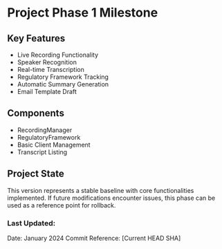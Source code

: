 # Project Phase 1 Milestone

## Key Features
- Live Recording Functionality
- Speaker Recognition
- Real-time Transcription
- Regulatory Framework Tracking
- Automatic Summary Generation
- Email Template Draft

## Components
- RecordingManager
- RegulatoryFramework
- Basic Client Management
- Transcript Listing

## Project State
This version represents a stable baseline with core functionalities implemented. 
If future modifications encounter issues, this phase can be used as a reference point for rollback.

### Last Updated: 
Date: January 2024
Commit Reference: [Current HEAD SHA]
